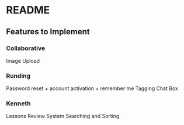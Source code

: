 # README

## Features to Implement

### Collaborative

Image Upload

### Runding

Password reset + account activation + remember me
Tagging
Chat Box

### Kenneth

Lessons
Review System
Searching and Sorting
